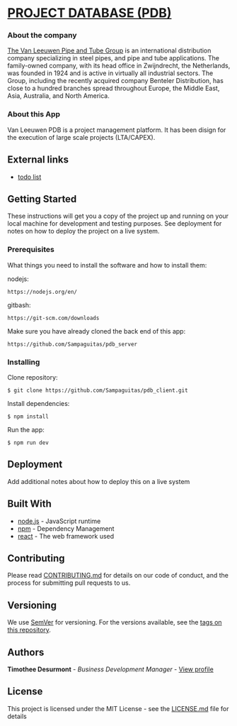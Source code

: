 # [PROJECT DATABASE (PDB)](https://pdb-client.herokuapp.com/)

### About the company

[The Van Leeuwen Pipe and Tube Group](https://www.vanleeuwen.com/en/) is an international distribution company specializing in steel pipes, and pipe and tube applications. The family-owned company, with its head office in Zwijndrecht, the Netherlands, was founded in 1924 and is active in virtually all industrial sectors. The Group, including the recently acquired company Benteler Distribution, has close to a hundred branches spread throughout Europe, the Middle East, Asia, Australia, and North America.

### About this App

Van Leeuwen PDB is a project management platform. It has been disign for the execution of large scale projects (LTA/CAPEX).

## External links

* [todo list](TODO.md)


## Getting Started

These instructions will get you a copy of the project up and running on your local machine for development and testing purposes. See deployment for notes on how to deploy the project on a live system.

### Prerequisites

What things you need to install the software and how to install them:

nodejs:

```
https://nodejs.org/en/
```

gitbash:

```
https://git-scm.com/downloads
```

Make sure you have already cloned the back end of this app:

```
https://github.com/Sampaguitas/pdb_server
```

### Installing

Clone repository:

```
$ git clone https://github.com/Sampaguitas/pdb_client.git
```

Install dependencies:

```
$ npm install
```

Run the app:

```
$ npm run dev
```

## Deployment

Add additional notes about how to deploy this on a live system

## Built With

* [node.js](https://nodejs.org/en/) - JavaScript runtime
* [npm](https://www.npmjs.com) - Dependency Management
* [react](reactjs.org) - The web framework used

## Contributing

Please read [CONTRIBUTING.md](CONTRIBUTING.md) for details on our code of conduct, and the process for submitting pull requests to us.

## Versioning

We use [SemVer](http://semver.org/) for versioning. For the versions available, see the [tags on this repository](https://github.com/Sampaguitas/pdb_client/tags). 

## Authors

**Timothee Desurmont** - *Business Development Manager* - [View profile](https://www.linkedin.com/in/timothee-desurmont-82243245/)

## License

This project is licensed under the MIT License - see the [LICENSE.md](LICENSE.md) file for details
